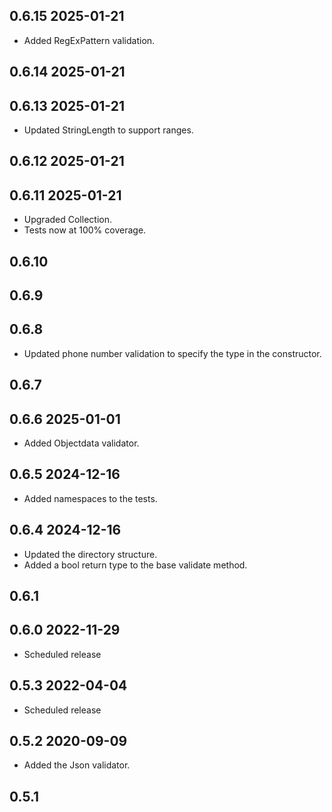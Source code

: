 ## 0.6.15 2025-01-21
* Added RegExPattern validation.

## 0.6.14 2025-01-21
## 0.6.13 2025-01-21
* Updated StringLength to support ranges.

## 0.6.12 2025-01-21
## 0.6.11 2025-01-21
* Upgraded Collection.
* Tests now at 100% coverage.

## 0.6.10

## 0.6.9

## 0.6.8
* Updated phone number validation to specify the type in the constructor.
## 0.6.7
## 0.6.6 2025-01-01
* Added Objectdata validator.

## 0.6.5 2024-12-16
* Added namespaces to the tests.

## 0.6.4 2024-12-16
* Updated the directory structure.
* Added a bool return type to the base validate method.

## 0.6.1

## 0.6.0 2022-11-29
* Scheduled release

## 0.5.3 2022-04-04
* Scheduled release

## 0.5.2 2020-09-09
* Added the Json validator.

## 0.5.1
